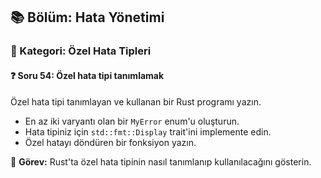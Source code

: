 ## 📚 Bölüm: Hata Yönetimi  
### 🔹 Kategori: Özel Hata Tipleri  
#### ❓ Soru 54: Özel hata tipi tanımlamak

Özel hata tipi tanımlayan ve kullanan bir Rust programı yazın.

- En az iki varyantı olan bir `MyError` enum'u oluşturun.
- Hata tipiniz için `std::fmt::Display` trait'ini implemente edin.
- Özel hatayı döndüren bir fonksiyon yazın.

🔧 **Görev:** Rust'ta özel hata tipinin nasıl tanımlanıp kullanılacağını gösterin.
